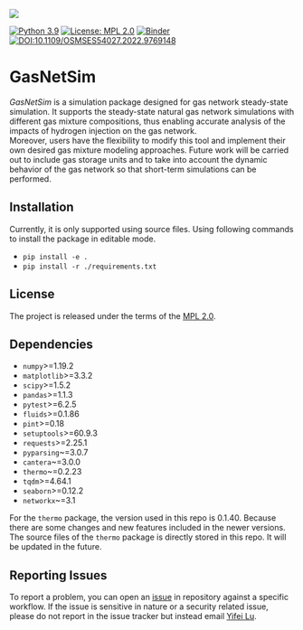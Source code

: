 ![](https://jugit.fz-juelich.de/iek-10/public/simulation/gasnetsim/-/raw/main/docs/GasNetSim_Logo.svg)

[//]: # ([![PyPI]&#40;https://badge.fury.io/py/GasNetSim.svg&#41;]&#40;https://badge.fury.io/py/GasNetSim&#41;)
[![Python 3.9](https://img.shields.io/badge/python-3.9-blue.svg)](https://www.python.org/downloads/release/python-370/)
[![License: MPL 2.0](https://img.shields.io/badge/License-MPL%202.0-brightgreen.svg)](https://opensource.org/licenses/MPL-2.0)
[![Binder](https://mybinder.org/badge_logo.svg)](https://mybinder.org/v2/git/https%3A%2F%2Fjugit.fz-juelich.de%2Fiek-10%2Fpublic%2Fsimulation%2Fgasnetsim/HEAD)
[![DOI:10.1109/OSMSES54027.2022.9769148](https://zenodo.org/badge/DOI/10.1109/OSMSES54027.2022.9769148.svg)](https://doi.org/10.1109/OSMSES54027.2022.9769148)

# **GasNetSim**

*GasNetSim* is a simulation package designed for gas network steady-state simulation. 
It supports the steady-state natural gas network simulations with different gas mixture
compositions, thus enabling accurate analysis of the impacts of hydrogen injection on the gas network.  
Moreover, users have the flexibility to modify this tool and implement their own desired
gas mixture modeling approaches.
Future work will be carried out to include gas storage units and to take into account 
the dynamic behavior of the gas network so that short-term simulations can be performed.

## Installation
Currently, it is only supported using source files. Using following commands to install the package in editable mode.

  - ``pip install -e .``
  - ``pip install -r ./requirements.txt``

## License

The project is released under the terms of the [MPL 2.0](https://mozilla.org/MPL/2.0/).

## Dependencies
<!-- Dependencies -->
- ``numpy``>=1.19.2
- ``matplotlib``>=3.3.2
- ``scipy``>=1.5.2
- ``pandas``>=1.1.3
- ``pytest``>=6.2.5
- ``fluids``>=0.1.86
- ``pint``>=0.18
- ``setuptools``>=60.9.3
- ``requests``>=2.25.1
- ``pyparsing``~=3.0.7
- ``cantera``~=3.0.0
- ``thermo``~=0.2.23
- ``tqdm``>=4.64.1
- ``seaborn``>=0.12.2
- ``networkx``~=3.1
<!-- End Dependencies -->

For the ``thermo`` package, the version used in this repo is 0.1.40. Because there are some changes 
and new features included in the newer versions. The source files of the `thermo` package is directly
stored in this repo. It will be updated in the future.

[//]: # (## Discussion)

[//]: # ()
[//]: # (You can connect with the community in a variety of ways...)

[//]: # ()
[//]: # (- [Mailing list]&#40;https://lists.lfenergy.org/g/xxxx-discussion&#41;)

[//]: # (- [#{{**PROJECT-NAME**}} channel on LF Energy Slack]&#40;https://slack.lfenergy.org&#41;)

[//]: # (- Other communication channels, e.g. Discord, Slack, Skype, Mattermost, FZJ Rocket Chat, ...)

[//]: # (## Contributing)

[//]: # ()
[//]: # (_**TODO** Provide contributing guidelines here or point to a_)

[//]: # (_[CONTRIBUTING.md]&#40;CONTRIBUTING.md&#41; file if the contributing guidelines require_)

[//]: # (_more than just a few lines._)

## Reporting Issues

To report a problem, you can open an 
[issue](https://jugit.fz-juelich.de/iek-10/public/simulation/gasnetsim/-/issues)
in repository against a specific workflow. If the issue is sensitive in nature or
a security related issue, please do not report in the issue tracker but instead
email [Yifei Lu](yi.lu@fz-juelich.de).
